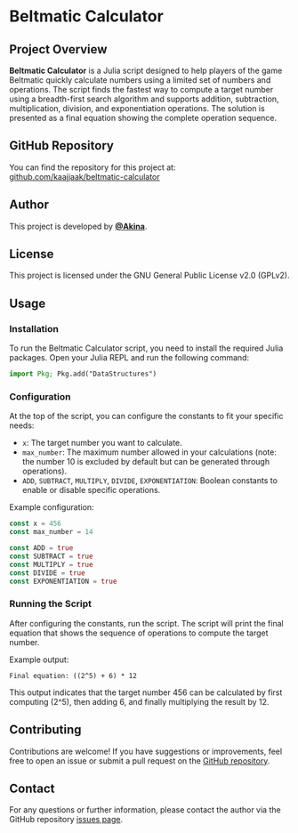 # Beltmatic Calculator

## Project Overview

**Beltmatic Calculator** is a Julia script designed to help players of the game Beltmatic quickly calculate numbers using a limited set of numbers and operations. The script finds the fastest way to compute a target number using a breadth-first search algorithm and supports addition, subtraction, multiplication, division, and exponentiation operations. The solution is presented as a final equation showing the complete operation sequence.

## GitHub Repository

You can find the repository for this project at: [github.com/kaajjaak/beltmatic-calculator](https://github.com/kaajjaak/beltmatic-calculator)

## Author

This project is developed by [**@Akina**](https://github.com/kaajjaak/).

## License

This project is licensed under the GNU General Public License v2.0 (GPLv2).

## Usage

### Installation

To run the Beltmatic Calculator script, you need to install the required Julia packages. Open your Julia REPL and run the following command:

```julia
import Pkg; Pkg.add("DataStructures")
```

### Configuration

At the top of the script, you can configure the constants to fit your specific needs:

- `x`: The target number you want to calculate.
- `max_number`: The maximum number allowed in your calculations (note: the number 10 is excluded by default but can be generated through operations).
- `ADD`, `SUBTRACT`, `MULTIPLY`, `DIVIDE`, `EXPONENTIATION`: Boolean constants to enable or disable specific operations.

Example configuration:
```julia
const x = 456
const max_number = 14

const ADD = true
const SUBTRACT = true
const MULTIPLY = true
const DIVIDE = true
const EXPONENTIATION = true
```

### Running the Script

After configuring the constants, run the script. The script will print the final equation that shows the sequence of operations to compute the target number.

Example output:
```
Final equation: ((2^5) + 6) * 12
```

This output indicates that the target number 456 can be calculated by first computing \(2^5\), then adding 6, and finally multiplying the result by 12.

## Contributing

Contributions are welcome! If you have suggestions or improvements, feel free to open an issue or submit a pull request on the [GitHub repository](https://github.com/kaajjaak/beltmatic-calculator).

## Contact

For any questions or further information, please contact the author via the GitHub repository [issues page](https://github.com/kaajjaak/beltmatic-calculator/issues).